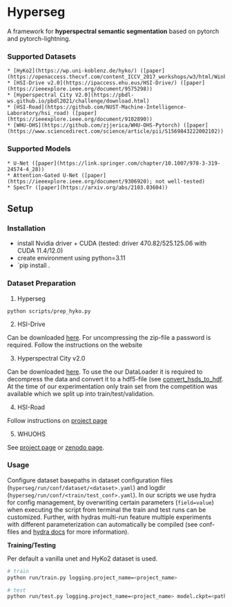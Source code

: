 # Hyperseg

A framework for **hyperspectral semantic segmentation** based on pytorch and pytorch-lightning. 

### Supported Datasets
    * [HyKo2](https://wp.uni-koblenz.de/hyko/) ([paper](https://openaccess.thecvf.com/content_ICCV_2017_workshops/w3/html/Winkens_HyKo_A_Spectral_ICCV_2017_paper.html))
    * [HSI-Drive v2.0](https://ipaccess.ehu.eus/HSI-Drive/) ([paper](https://ieeexplore.ieee.org/document/9575298))
    * [Hyperspectral City V2.0](https://pbdl-ws.github.io/pbdl2021/challenge/download.html)
    * [HSI-Road](https://github.com/NUST-Machine-Intelligence-Laboratory/hsi_road) ([paper](https://ieeexplore.ieee.org/document/9102890))
    * [WHU-OHS](https://github.com/zjjerica/WHU-OHS-Pytorch) ([paper](https://www.sciencedirect.com/science/article/pii/S1569843222002102))

### Supported Models
    * U-Net ([paper](https://link.springer.com/chapter/10.1007/978-3-319-24574-4_28))
    * Attention-Gated U-Net ([paper](https://ieeexplore.ieee.org/document/9306920); not well-tested)
    * SpecTr ([paper](https://arxiv.org/abs/2103.03604))

## Setup

### Installation
* install Nvidia driver + CUDA (tested: driver 470.82/525.125.06 with CUDA 11.4/12.0)
* create environment using python=3.11
* `pip install .

### Dataset Preparation

1. Hyperseg
```
python scripts/prep_hyko.py
```

2. HSI-Drive

Can be downloaded [here](https://ipaccess.ehu.eus/HSI-Drive/). For uncompressing the zip-file a password is required. Follow the instructions on the website

3. Hyperspectral City v2.0

Can be downloaded [here](https://pbdl-ws.github.io/pbdl2021/challenge/download.html). To use the our DataLoader it is required to decompress the data and convert it to a hdf5-file (see [convert_hsds_to_hdf](https://github.com/nickstheisen/hyperseg/blob/main/hyperseg/datasets/pbdl_utils.py#L56). At the time of our experimentation only train set from the competition was available which we split up into train/test/validation. 

4. HSI-Road

Follow instructions on [project page](https://github.com/NUST-Machine-Intelligence-Laboratory/hsi_road)

5. WHUOHS

See [project page](https://github.com/zjjerica/WHU-OHS-Pytorch) or [zenodo page](https://zenodo.org/records/7258035#.ZCvESnZByUl).


### Usage


Configure dataset basepaths in dataset configuration files (`hyperseg/run/conf/dataset/<dataset>.yaml`) and logdir (`hyperseg/run/conf/<train/test_conf>.yaml`). 
In our scripts we use hydra for config management, by overwriting certain parameters (`field=value`) when executing the script from terminal the train and test runs can be customized. 
Further, with hydras multi-run feature multiple experiments with different parameterization can automatically be compiled (see conf-files and [hydra docs](https://hydra.cc/docs/intro/) for more information).


**Training/Testing**

Per default a vanilla unet and HyKo2 dataset is used.


```bash
# train
python run/train.py logging.project_name=<project_name>

```

```bash
# test
python run/test.py logging.project_name=<project_name> model.ckpt=<path_to_checkpoint>
```
